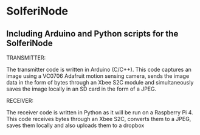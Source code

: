 # SolferiNode
Including Arduino and Python scripts for the SolferiNode
--------------------------------------------------------
TRANSMITTER:

The transmitter code is written in Arduino (C/C++). This code captures an image using a VC0706 Adafruit motion sensing camera, sends the image data in the form of bytes through an Xbee S2C module and simultaneously saves the image locally in an SD card in the form of a JPEG.

RECEIVER:

The receiver code is written in Python as it will be run on a Raspberry Pi 4. This code receives bytes through an Xbee S2C, converts them to a JPEG,  saves them locally and also uploads them to a dropbox
